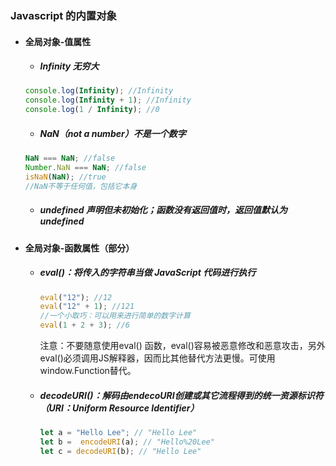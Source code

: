 ### Javascript 的内置对象

* #### 全局对象-值属性

  * ##### Infinity  无穷大

  ```js
  console.log(Infinity); //Infinity
  console.log(Infinity + 1); //Infinity
  console.log(1 / Infinity); //0
  ```

  * #####  NaN（not a number）不是一个数字

  ```js
  NaN === NaN; //false
  Number.NaN === NaN; //false
  isNaN(NaN); //true
  //NaN不等于任何值，包括它本身
  ```

  * ##### undefined  声明但未初始化；函数没有返回值时，返回值默认为undefined

* #### 全局对象-函数属性（部分）

  * ##### eval()：将传入的字符串当做 JavaScript 代码进行执行

    ```js
    eval("12"); //12
    eval("12" + 1); //121
    //一个小取巧：可以用来进行简单的数字计算
    eval(1 + 2 + 3); //6
    ```

    注意：不要随意使用eval() 函数，eval()容易被恶意修改和恶意攻击，另外eval()必须调用JS解释器，因而比其他替代方法更慢。可使用window.Function替代。

  * ##### decodeURI()：解码由endecoURI创建或其它流程得到的统一资源标识符（URI：Uniform Resource Identifier）
  
    ```js
    let a = "Hello Lee"; // "Hello Lee"
    let b =  encodeURI(a); // "Hello%20Lee"
    let c = decodeURI(b); // "Hello Lee"
    ```
    
    
